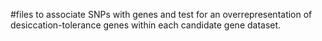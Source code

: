 #files to associate SNPs with genes and test for an overrepresentation of desiccation-tolerance genes within each candidate gene dataset.
